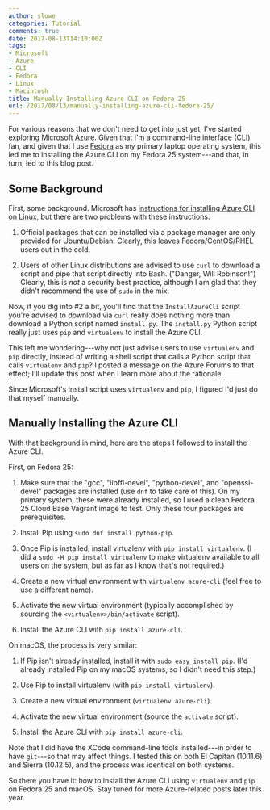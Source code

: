 ```yaml
---
author: slowe
categories: Tutorial
comments: true
date: 2017-08-13T14:10:00Z
tags:
- Microsoft
- Azure
- CLI
- Fedora
- Linux
- Macintosh
title: Manually Installing Azure CLI on Fedora 25
url: /2017/08/13/manually-installing-azure-cli-fedora-25/
---
```


For various reasons that we don't need to get into just yet, I've started exploring [Microsoft Azure][link-1]. Given that I'm a command-line interface (CLI) fan, and given that I use [Fedora][link-2] as my primary laptop operating system, this led me to installing the Azure CLI on my Fedora 25 system---and that, in turn, led to this blog post.<!--more-->

## Some Background

First, some background. Microsoft has [instructions for installing Azure CLI on Linux][link-3], but there are two problems with these instructions:

1. Official packages that can be installed via a package manager are only provided for Ubuntu/Debian. Clearly, this leaves Fedora/CentOS/RHEL users out in the cold.

2. Users of other Linux distributions are advised to use `curl` to download a script and pipe that script directly into Bash. ("Danger, Will Robinson!") Clearly, this is _not_ a security best practice, although I am glad that they didn't recommend the use of `sudo` in the mix.

Now, if you dig into #2 a bit, you'll find that the `InstallAzureCli` script you're advised to download via `curl` really does nothing more than download a Python script named `install.py`. The `install.py` Python script really just uses `pip` and `virtualenv` to install the Azure CLI.

This left me wondering---why not just advise users to use `virtualenv` and `pip` directly, instead of writing a shell script that calls a Python script that calls `virtualenv` and `pip`? I posted a message on the Azure Forums to that effect; I'll update this post when I learn more about the rationale.

Since Microsoft's install script uses `virtualenv` and `pip`, I figured I'd just do that myself manually.

## Manually Installing the Azure CLI

With that background in mind, here are the steps I followed to install the Azure CLI.

First, on Fedora 25:

1. Make sure that the "gcc", "libffi-devel", "python-devel", and "openssl-devel" packages are installed (use `dnf` to take care of this). On my primary system, these were already installed, so I used a clean Fedora 25 Cloud Base Vagrant image to test. Only these four packages are prerequisites.

2. Install Pip using `sudo dnf install python-pip`.

3. Once Pip is installed, install virtualenv with `pip install virtualenv`. (I did a `sudo -H pip install virtualenv` to make virtualenv available to all users on the system, but as far as I know that's not required.)

4. Create a new virtual environment with `virtualenv azure-cli` (feel free to use a different name).

5. Activate the new virtual environment (typically accomplished by sourcing the `<virtualenv>/bin/activate` script).

6. Install the Azure CLI with `pip install azure-cli`.

On macOS, the process is very similar:

1. If Pip isn't already installed, install it with `sudo easy_install pip`. (I'd already installed Pip on my macOS systems, so I didn't need this step.)

2. Use Pip to install virtualenv (with `pip install virtualenv`).

3. Create a new virtual environment (`virtualenv azure-cli`).

4. Activate the new virtual environment (source the `activate` script).

5. Install the Azure CLI with `pip install azure-cli`.

Note that I did have the XCode command-line tools installed---in order to have `git`---so that may affect things. I tested this on both El Capitan (10.11.6) and Sierra (10.12.5), and the process was identical on both systems.

So there you have it: how to install the Azure CLI using `virtualenv` and `pip` on Fedora 25 and macOS. Stay tuned for more Azure-related posts later this year.



[link-1]: https://azure.microsoft.com/en-us/
[link-2]: https://getfedora.org/
[link-3]: https://docs.microsoft.com/en-us/cli/azure/install-azure-cli
